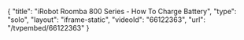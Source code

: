 {
    "title": "iRobot Roomba 800 Series - How To Charge Battery",
    "type": "solo",
    "layout": "iframe-static",
    "videoId": "66122363",
    "url": "\/tvpembed\/66122363"
}